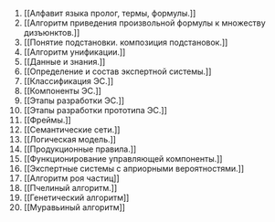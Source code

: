 1. [[Алфавит языка пролог, термы, формулы.]]
2. [[Алгоритм приведения произвольной формулы к множеству дизъюнктов.]]
3. [[Понятие подстановки. композиция подстановок.]]
4. [[Алгоритм унификации.]]
5. [[Данные и знания.]]
6. [[Определение и состав экспертной системы.]]
7. [[Классификация ЭС.]]
8. [[Компоненты ЭС.]]
9. [[Этапы разработки ЭС.]]
10. [[Этапы разработки прототипа ЭС.]]
11. [[Фреймы.]]
12. [[Семантические сети.]]
13. [[Логическая модель.]]
14. [[Продукционные правила.]]
15. [[Функционирование управляющей компоненты.]]
16. [[Экспертные системы с априорными вероятностями.]]
17. [[Алгоритм роя частиц]]
18. [[Пчелиный алгоритм.]]
19. [[Генетический алгоритм]]
20. [[Муравьиный алгоритм]]
